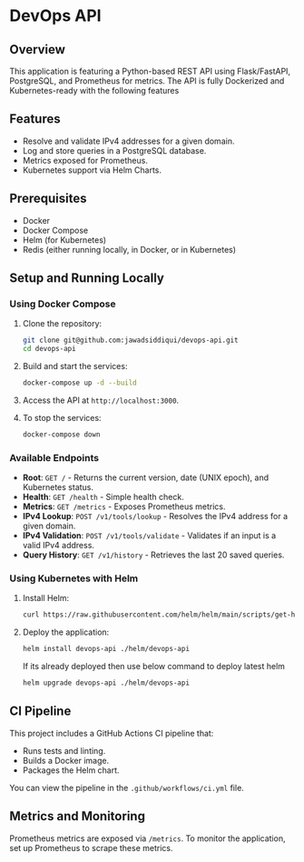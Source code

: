 # DevOps API

## Overview
This application is featuring a Python-based REST API using Flask/FastAPI, PostgreSQL, and Prometheus for metrics. The API is fully Dockerized and Kubernetes-ready with the following features

## Features
- Resolve and validate IPv4 addresses for a given domain.
- Log and store queries in a PostgreSQL database.
- Metrics exposed for Prometheus.
- Kubernetes support via Helm Charts.

## Prerequisites
- Docker
- Docker Compose
- Helm (for Kubernetes)
- Redis (either running locally, in Docker, or in Kubernetes)

## Setup and Running Locally

### Using Docker Compose

1. Clone the repository:
    ```bash
    git clone git@github.com:jawadsiddiqui/devops-api.git
    cd devops-api
    ```

2. Build and start the services:
    ```bash
    docker-compose up -d --build
    ```

3. Access the API at `http://localhost:3000`.

4. To stop the services:
    ```bash
    docker-compose down
    ```

### Available Endpoints

- **Root**: `GET /` - Returns the current version, date (UNIX epoch), and Kubernetes status.
- **Health**: `GET /health` - Simple health check.
- **Metrics**: `GET /metrics` - Exposes Prometheus metrics.
- **IPv4 Lookup**: `POST /v1/tools/lookup` - Resolves the IPv4 address for a given domain.
- **IPv4 Validation**: `POST /v1/tools/validate` - Validates if an input is a valid IPv4 address.
- **Query History**: `GET /v1/history` - Retrieves the last 20 saved queries.

### Using Kubernetes with Helm

1. Install Helm:
    ```bash
    curl https://raw.githubusercontent.com/helm/helm/main/scripts/get-helm-3 | bash
    ```

2. Deploy the application:
    ```bash
    helm install devops-api ./helm/devops-api
    ```

    If its already deployed then use below command to deploy latest helm

    ```bash
    helm upgrade devops-api ./helm/devops-api
    ```

## CI Pipeline

This project includes a GitHub Actions CI pipeline that:
- Runs tests and linting.
- Builds a Docker image.
- Packages the Helm chart.

You can view the pipeline in the `.github/workflows/ci.yml` file.

## Metrics and Monitoring

Prometheus metrics are exposed via `/metrics`. To monitor the application, set up Prometheus to scrape these metrics.
